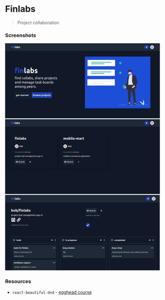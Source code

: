 # Finlabs

> Project collaboration

### Screenshots

![Home page](/assets/finlabs_home.png)
![Projects page](/assets/finlabs_projects.png)
![Single project page](/assets/finlabs_project.png)

### Resources

- `react-beautiful-dnd` - [egghead course](https://egghead.io/lessons/react-course-introduction-beautiful-and-accessible-drag-and-drop-with-react-beautiful-dnd)
